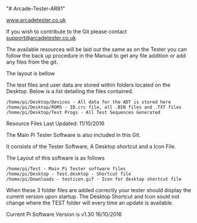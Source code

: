 "# Arcade-Tester-AR81" 

www.arcadetester.co.uk

If you wish to contribute to the Git please contact support@arcadetester.co.uk

The available resources will be laid out the same as on the Tester you can follow the back up procedure in the Manual to get any file addition or add any files from the git.

The layout is bellow

The test files and user data are stored within folders located on the Desktop. Below is a list detailing the files contained.

    /home/pi/Desktop/Devices - All data for the ADT is stored here
    /home/pi/Desktop/ROMS - ID.crc file, all .BIN files and .TXT files
    /home/pi/Desktop/Test Progs - All Test Sequences Generated
	

Resource Files Last Updated: 11/10/2016

The Main Pi Tester Software is also included in this Git. 

It consists of the Tester Software, A Desktop shortcut and a Icon File.

The Layout of this software is as follows

    /home/pi/Test - Main Pi Tester software files
    /home/pi/Desktop - Test.desktop - Shortcut file
    /home/pi/Downloads - testicon.gif - Icon for desktop shortcut file
	
When these 3 folder files are added correctly your tester should display the current version upon startup. 
The Desktop Shortcut and Icon sould not change where the TEST folder will every time an update is available.
	
Current Pi Software Version is v1.30 16/10/2016

